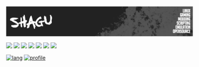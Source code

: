 ![](header.png)

![](https://img.shields.io/badge/OS-Linux-informational?style=flat&logo=linux&logoColor=white&color=333333)
![](https://img.shields.io/badge/Shell-Bash-informational?style=flat&logo=gnu-bash&logoColor=white&color=333333)
![](https://img.shields.io/badge/Editor-vim-informational?style=flat&logo=vim&logoColor=white&color=333333)
![](https://img.shields.io/badge/Editor-VS%20Code-informational?style=flat&logo=visual%20studio%20code&logoColor=white&color=333333)
![](https://img.shields.io/badge/Code-Make-informational?style=flat&logo=cmake&logoColor=white&color=333333)
![](https://img.shields.io/badge/Code-Lua-informational?style=flat&logo=lua&logoColor=white&color=333333)
![](https://img.shields.io/badge/Code-JavaScript-informational?style=flat&logo=javascript&logoColor=white&color=333333)

[![lang](https://github-readme-stats.vercel.app/api/top-langs/?username=shagu&layout=compact)](https://github.com/anuraghazra/github-readme-stats)
[![profile](https://github-readme-stats.vercel.app/api?username=shagu&show_icons=true&hide_title=true)](https://github.com/anuraghazra/github-readme-stats)

